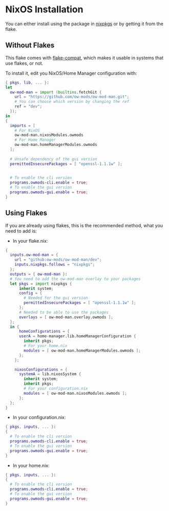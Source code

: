 # NixOS Installation

You can either install using the package in [nixpkgs](https://search.nixos.org/packages?channel=unstable&show=owmods-cli&from=0&size=50&sort=relevance&type=packages&query=owmods) or by getting it from the flake.
## Without Flakes

This flake comes with [flake-compat](https://github.com/edolstra/flake-compat), which makes it usable in systems that use flakes, or not.

To install it, edit you NixOS/Home Manager configuration with:
```nix
{ pkgs, lib, ... }:
let
  ow-mod-man = import (builtins.fetchGit {
    url = "https://github.com/ow-mods/ow-mod-man.git";
    # You can choose which version by changing the ref
    ref = "dev";
  });
in
{
  imports = [
    # For NixOS
    ow-mod-man.nixosModules.owmods
    # For Home Manager
    ow-mod-man.homeManagerModules.owmods
  ];
  
  # Unsafe dependency of the gui version
  permittedInsecurePackages = [ "openssl-1.1.1w" ];

  
  # To enable the cli version
  programs.owmods-cli.enable = true;
  # To enable the gui version
  programs.owmods-gui.enable = true;
}
```

## Using Flakes

If you are already using flakes, this is the recommended method, what you need to add is:

- In your flake.nix:
```nix
{
  inputs.ow-mod-man = {
    url = "github:ow-mods/ow-mod-man/dev";
    inputs.nixpkgs.follows = "nixpkgs";
  };
  outputs = { ow-mod-man }:
  # You need to add the ow-mod-man overlay to your packages
  let pkgs = import nixpkgs {
      inherit system;
      config = {
        # Needed for the gui version
        permittedInsecurePackages = [ "openssl-1.1.1w" ];
      };
      # Needed to be able to use the packages
      overlays = [ ow-mod-man.overlay.owmods ];
  };
  in {
      homeConfigurations = {
      userA = home-manager.lib.homeManagerConfiguration {
        inherit pkgs;
        # For your home.nix
        modules = [ ow-mod-man.homeManagerModules.owmods ];
      };
    };

    nixosConfigurations = {
      systemA = lib.nixosSystem {
        inherit system;
        inherit pkgs;
        # For your configuration.nix
        modules = [ ow-mod-man.nixosModules.owmods ];
      };
  };
}
```
- In your configuration.nix:
```nix
{ pkgs, inputs, ... }:
{
  # To enable the cli version
  programs.owmods-cli.enable = true;
  # To enable the gui version
  programs.owmods-gui.enable = true;
}
```
- In your home.nix:
```nix
{ pkgs, inputs, ... }:
{
  # To enable the cli version
  programs.owmods-cli.enable = true;
  # To enable the gui version
  programs.owmods-gui.enable = true;
}
```
